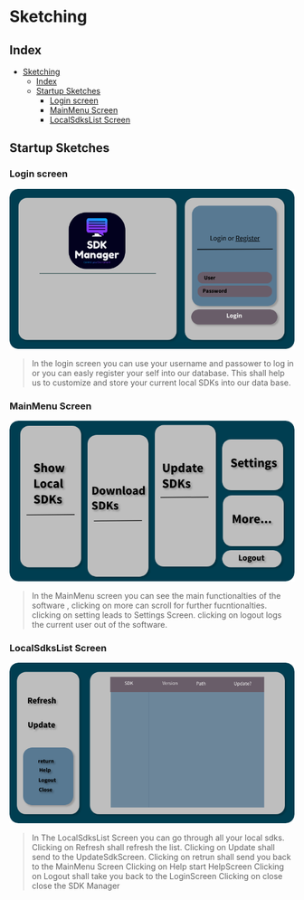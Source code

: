 # Sketching 


## Index 
- [Sketching](#sketching)
  - [Index](#index)
  - [Startup Sketches](#startup-sketches)
    - [Login screen](#login-screen)
    - [MainMenu Screen](#mainmenu-screen)
    - [LocalSdksList Screen](#localsdkslist-screen)

## Startup Sketches 

### Login screen


![Login](/Documents/images/LoginScreen.png)

> In the login screen you can use your username and passower to log in or you can easly register your self into our database.
> This shall help us to customize and store your current local SDKs into our data base.

### MainMenu Screen

![MainMenu](/Documents/images/MainMenu.png)

> In the MainMenu screen you can see the main functionalties of the software , clicking on more can scroll for further fucntionalties.
> clicking on setting leads to Settings Screen.
> clicking on logout logs the current user out of the software.

### LocalSdksList Screen

![LocalSdk](/Documents/images/LocalSDKs.png)

> In The LocalSdksList Screen you can go through all your local sdks.
> Clicking on Refresh shall refresh the list.
> Clicking on Update shall send to the UpdateSdkScreen.
> Clicking on retrun shall send you back to the MainMenu Screen
> Clicking on Help start HelpScreen
> Clicking on Logout shall take you back to the LoginScreen
> Clicking on close close the SDK Manager